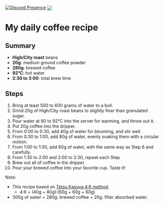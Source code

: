 [![Discord Presence](https://lanyard.cnrad.dev/api/895207884009381950?theme=dark&idleMessage=I'm%20drinking%20coffee%20now)](https://discord.com/users/895207884009381950)
<a href="https://github.com/anuraghazra/github-readme-stats">
 <img align="center" src="https://github-readme-stats.vercel.app/api/top-langs/?username=6K6666&layout=compact&theme=material-palenight" />
</a>

# My daily coffee recipe

## Summary

- **High/City roast** beans
- **20g**: medium ground coffee powder
- **280g**: brewed coffee
- **92°C**: hot water
- **2:30 to 3:00**: total brew time

## Steps

1. Bring at least 500 to 600 grams of water to a boil.
2. Grind 20g of High/City roast beans to slightly finer than granulated sugar.
3. Pour water at 90 to 92°C into the server for warming, and throw out it.
4. Put 20g coffee into the dripper.
5. From 0:00 to 0:30, add 40g of water for blooming, and stir well.
6. From 0:30 to 1:00, add 80g of water, evenly soaking them with a circular motion.
7. From 1:00 to 1:30, add 60g of water, with the same way as Step 6 and carefully.
8. From 1:30 to 2:00 and 2:00 to 2:30, repeat each Step
9. Brew out all of coffee in the dripper.
10. Pour your brewed coffee into your favorite cup. Taste it!

Note:

- This recipe based on [Tetsu Kasuya 4:6 method](https://www.youtube.com/watch?v=wmCW8xSWGZY0).
  - 4:6 = (40g + 80g):(60g + 60g + 60g)
- 300g of water = 280g: brewed coffee + 20g: filter absorbed water.
